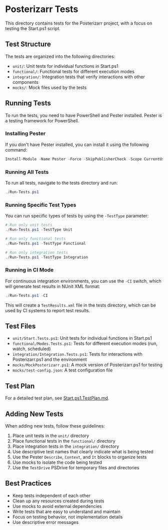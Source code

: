 # Posterizarr Tests

This directory contains tests for the Posterizarr project, with a focus on testing the Start.ps1 script.

## Test Structure

The tests are organized into the following directories:

- `unit/`: Unit tests for individual functions in Start.ps1
- `functional/`: Functional tests for different execution modes
- `integration/`: Integration tests that verify interactions with other components
- `mocks/`: Mock files used by the tests

## Running Tests

To run the tests, you need to have PowerShell and Pester installed. Pester is a testing framework for PowerShell.

### Installing Pester

If you don't have Pester installed, you can install it using the following command:

```powershell
Install-Module -Name Pester -Force -SkipPublisherCheck -Scope CurrentUser
```

### Running All Tests

To run all tests, navigate to the tests directory and run:

```powershell
./Run-Tests.ps1
```

### Running Specific Test Types

You can run specific types of tests by using the `-TestType` parameter:

```powershell
# Run only unit tests
./Run-Tests.ps1 -TestType Unit

# Run only functional tests
./Run-Tests.ps1 -TestType Functional

# Run only integration tests
./Run-Tests.ps1 -TestType Integration
```

### Running in CI Mode

For continuous integration environments, you can use the `-CI` switch, which will generate test results in NUnit XML format:

```powershell
./Run-Tests.ps1 -CI
```

This will create a `TestResults.xml` file in the tests directory, which can be used by CI systems to report test results.

## Test Files

- `unit/Start.Tests.ps1`: Unit tests for individual functions in Start.ps1
- `functional/Modes.Tests.ps1`: Tests for different execution modes (run, watch, scheduled)
- `integration/Integration.Tests.ps1`: Tests for interactions with Posterizarr.ps1 and the environment
- `mocks/MockPosterizarr.ps1`: A mock version of Posterizarr.ps1 for testing
- `mocks/test-config.json`: A test configuration file

## Test Plan

For a detailed test plan, see [Start.ps1.TestPlan.md](Start.ps1.TestPlan.md).

## Adding New Tests

When adding new tests, follow these guidelines:

1. Place unit tests in the `unit/` directory
2. Place functional tests in the `functional/` directory
3. Place integration tests in the `integration/` directory
4. Use descriptive test names that clearly indicate what is being tested
5. Use the Pester `Describe`, `Context`, and `It` blocks to organize tests
6. Use mocks to isolate the code being tested
7. Use the `TestDrive` PSDrive for temporary files and directories

## Best Practices

- Keep tests independent of each other
- Clean up any resources created during tests
- Use mocks to avoid external dependencies
- Write tests that are easy to understand and maintain
- Focus on testing behavior, not implementation details
- Use descriptive error messages